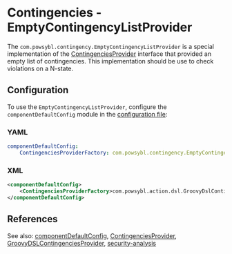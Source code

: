 # Contingencies - EmptyContingencyListProvider

The `com.powsybl.contingency.EmptyContingencyListProvider` is a special implementation of the
[ContingenciesProvider](contingenciesProvider.md) interface that provided an empty list of contingencies. This implementation
should be use to check violations on a N-state.

## Configuration

To use the `EmptyContingencyListProvider`, configure the `componentDefaultConfig` module in the
[configuration file](../../configuration/configuration.md):

### YAML
```yaml
componentDefaultConfig:
    ContingenciesProviderFactory: com.powsybl.contingency.EmptyContingencyListProviderFactory
```

### XML
```xml
<componentDefaultConfig>
    <ContingenciesProviderFactory>com.powsybl.action.dsl.GroovyDslContingenciesProviderFactory</ContingenciesProviderFactory>
</componentDefaultConfig>
```

## References
See also:
[componentDefaultConfig](../../configuration/modules/componentDefaultConfig.md),
[ContingenciesProvider](contingenciesProvider.md),
[GroovyDSLContingenciesProvider](groovyDslContingenciesProvider),
[security-analysis](../../tools/security-analysis.md)
